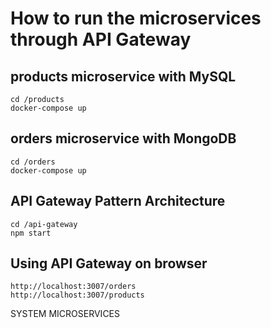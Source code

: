# How to run the microservices through API Gateway

## products microservice with MySQL

```
cd /products
docker-compose up
```

## orders microservice with MongoDB

```
cd /orders
docker-compose up
```

## API Gateway Pattern Architecture

```
cd /api-gateway
npm start
```

## Using API Gateway on browser

```
http://localhost:3007/orders
http://localhost:3007/products
```

SYSTEM MICROSERVICES

